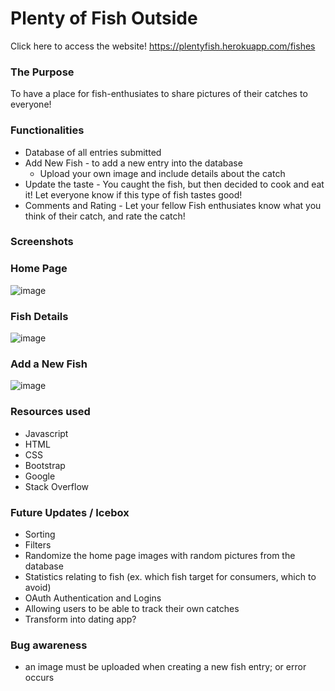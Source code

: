 # Plenty of Fish Outside
Click here to access the website! https://plentyfish.herokuapp.com/fishes

### The Purpose
To have a place for fish-enthusiates to share pictures of their catches to everyone!

### Functionalities
* Database of all entries submitted
* Add New Fish - to add a new entry into the database
   * Upload your own image and include details about the catch
* Update the taste - You caught the fish, but then decided to cook and eat it! Let everyone know if this type of fish tastes good!
* Comments and Rating - Let your fellow Fish enthusiates know what you think of their catch, and rate the catch!

### Screenshots

### Home Page
![image](https://user-images.githubusercontent.com/102340067/167074956-b1ac847e-623b-4b16-a51e-1a071fdee7da.png)

### Fish Details
![image](https://user-images.githubusercontent.com/102340067/167075044-8de7f8c3-df3f-4df8-994a-5f0ad60131a6.png)

### Add a New Fish
![image](https://user-images.githubusercontent.com/102340067/167075093-cb180f3a-b23f-4d1b-9035-3f7a1521c940.png)


### Resources used
* Javascript
* HTML
* CSS
* Bootstrap
* Google
* Stack Overflow

### Future Updates / Icebox
* Sorting
* Filters
* Randomize the home page images with random pictures from the database
* Statistics relating to fish (ex. which fish target for consumers, which to avoid)
* OAuth Authentication and Logins
* Allowing users to be able to track their own catches
* Transform into dating app?

### Bug awareness
* an image must be uploaded when creating a new fish entry; or error occurs
